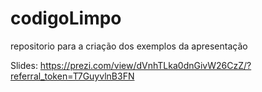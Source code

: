 # codigoLimpo
repositorio para a criação dos exemplos da apresentação

Slides:
https://prezi.com/view/dVnhTLka0dnGivW26CzZ/?referral_token=T7GuyvlnB3FN